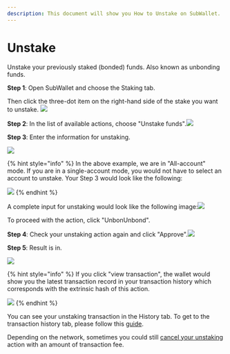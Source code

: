 ```yaml
---
description: This document will show you How to Unstake on SubWallet.
---
```


# Unstake

Unstake your previously staked (bonded) funds. Also known as unbonding funds.

**Step 1**: Open SubWallet and choose the Staking tab.&#x20;

Then click the three-dot item on the right-hand side of the stake you want to unstake. ![](<../../../.gitbook/assets/image (1704).png>)



**Step 2**: In the list of available actions, choose "Unstake funds".![](<../../../.gitbook/assets/image (1705).png>)



**Step 3**: Enter the information for unstaking.

&#x20;![](<../../../.gitbook/assets/image (1707).png>)

{% hint style="info" %}
In the above example, we are in "All-account" mode. If you are in a single-account mode, you would not have to select an account to unstake. Your Step 3 would look like the following:

![](<../../../.gitbook/assets/image (1337).png>)
{% endhint %}

A complete input for unstaking would look like the following image:![](<../../../.gitbook/assets/image (1708).png>)&#x20;

To proceed with the action, click "UnbonUnbond".



**Step 4**: Check your unstaking action again and click "Approve".![](<../../../.gitbook/assets/image (1709).png>)



**Step 5**: Result is in.

&#x20;![](<../../../.gitbook/assets/image (1712).png>)



{% hint style="info" %}
If you click "view transaction", the wallet would show you the latest transaction record in your transaction history which corresponds with the extrinsic hash of this action.

&#x20;![](<../../../.gitbook/assets/image (1713).png>)
{% endhint %}

You can see your unstaking transaction in the History tab. To get to the transaction history tab, please follow this [guide](../../view-transaction-history.md).

Depending on the network, sometimes you could still [cancel your unstaking](broken-reference) action with an amount of transaction fee.&#x20;
